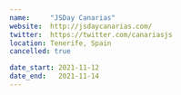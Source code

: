 ```yaml
---
name:     "JSDay Canarias"
website:  http://jsdaycanarias.com/
twitter:  https://twitter.com/canariasjs
location: Tenerife, Spain
cancelled: true

date_start: 2021-11-12
date_end:   2021-11-14
---
```

